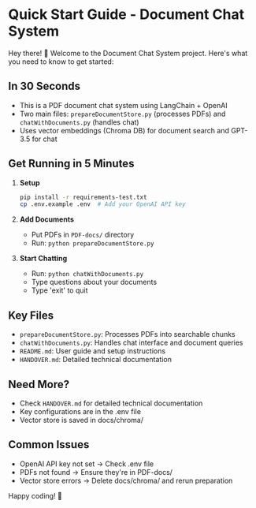 # Quick Start Guide - Document Chat System

Hey there! 👋 Welcome to the Document Chat System project. Here's what you need to know to get started:

## In 30 Seconds
- This is a PDF document chat system using LangChain + OpenAI
- Two main files: `prepareDocumentStore.py` (processes PDFs) and `chatWithDocuments.py` (handles chat)
- Uses vector embeddings (Chroma DB) for document search and GPT-3.5 for chat

## Get Running in 5 Minutes

1. **Setup**
   ```bash
   pip install -r requirements-test.txt
   cp .env.example .env  # Add your OpenAI API key
   ```

2. **Add Documents**
   - Put PDFs in `PDF-docs/` directory
   - Run: `python prepareDocumentStore.py`

3. **Start Chatting**
   - Run: `python chatWithDocuments.py`
   - Type questions about your documents
   - Type 'exit' to quit

## Key Files
- `prepareDocumentStore.py`: Processes PDFs into searchable chunks
- `chatWithDocuments.py`: Handles chat interface and document queries
- `README.md`: User guide and setup instructions
- `HANDOVER.md`: Detailed technical documentation

## Need More?
- Check `HANDOVER.md` for detailed technical documentation
- Key configurations are in the .env file
- Vector store is saved in docs/chroma/

## Common Issues
- OpenAI API key not set → Check .env file
- PDFs not found → Ensure they're in PDF-docs/
- Vector store errors → Delete docs/chroma/ and rerun preparation

Happy coding! 🚀
